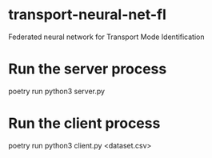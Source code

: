 # transport-neural-net-fl
Federated neural network for Transport Mode Identification

# Run the server process
poetry run python3 server.py

# Run the client process

poetry run python3 client.py <dataset.csv>
